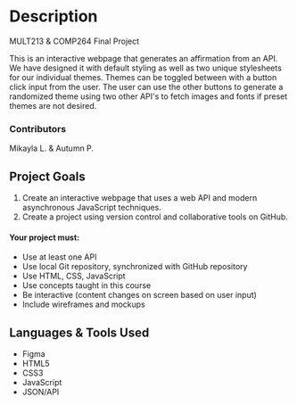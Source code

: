# Description
MULT213 & COMP264 Final Project

This is an interactive webpage that generates an affirmation from an API. We have designed it with default styling as well as two unique stylesheets for our individual themes. Themes can be toggled between with a button click input from the user. The user can use the other buttons to generate a randomized theme using two other API's to fetch images and fonts if preset themes are not desired.



### Contributors
Mikayla L. & Autumn P.


## Project Goals
1) Create an interactive webpage that uses a web API and modern asynchronous JavaScript techniques.
2) Create a project using version control and collaborative tools on GitHub.

#### Your project must:
- Use at least one API
- Use local Git repository, synchronized with GitHub repository
- Use HTML, CSS, JavaScript
- Use concepts taught in this course 
- Be interactive (content changes on screen based on user input)
- Include wireframes and mockups

## Languages & Tools Used
- Figma
- HTML5
- CSS3
- JavaScript
- JSON/API
